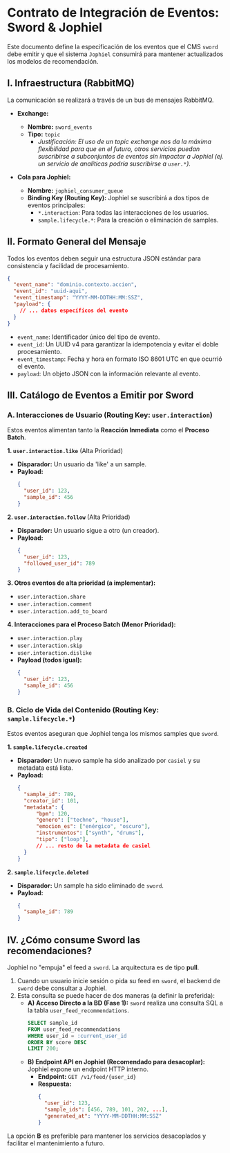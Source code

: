 # Contrato de Integración de Eventos: Sword & Jophiel

Este documento define la especificación de los eventos que el CMS `sword` debe emitir y que el sistema `Jophiel` consumirá para mantener actualizados los modelos de recomendación.

## I. Infraestructura (RabbitMQ)

La comunicación se realizará a través de un bus de mensajes RabbitMQ.

  - **Exchange:**

      - **Nombre:** `sword_events`
      - **Tipo:** `topic`
          - *Justificación: El uso de un topic exchange nos da la máxima flexibilidad para que en el futuro, otros servicios puedan suscribirse a subconjuntos de eventos sin impactar a Jophiel (ej. un servicio de analíticas podría suscribirse a `user.*`).*

  - **Cola para Jophiel:**

      - **Nombre:** `jophiel_consumer_queue`
      - **Binding Key (Routing Key):** Jophiel se suscribirá a dos tipos de eventos principales:
          - `*.interaction`: Para todas las interacciones de los usuarios.
          - `sample.lifecycle.*`: Para la creación o eliminación de samples.

## II. Formato General del Mensaje

Todos los eventos deben seguir una estructura JSON estándar para consistencia y facilidad de procesamiento.

```json
{
  "event_name": "dominio.contexto.accion",
  "event_id": "uuid-aqui",
  "event_timestamp": "YYYY-MM-DDTHH:MM:SSZ",
  "payload": {
    // ... datos específicos del evento
  }
}
```

  - `event_name`: Identificador único del tipo de evento.
  - `event_id`: Un UUID v4 para garantizar la idempotencia y evitar el doble procesamiento.
  - `event_timestamp`: Fecha y hora en formato ISO 8601 UTC en que ocurrió el evento.
  - `payload`: Un objeto JSON con la información relevante al evento.

## III. Catálogo de Eventos a Emitir por Sword

### A. Interacciones de Usuario (Routing Key: `user.interaction`)

Estos eventos alimentan tanto la **Reacción Inmediata** como el **Proceso Batch**.

**1. `user.interaction.like`** (Alta Prioridad)

  - **Disparador:** Un usuario da 'like' a un sample.
  - **Payload:**
    ```json
    {
      "user_id": 123,
      "sample_id": 456
    }
    ```

**2. `user.interaction.follow`** (Alta Prioridad)

  - **Disparador:** Un usuario sigue a otro (un creador).
  - **Payload:**
    ```json
    {
      "user_id": 123,
      "followed_user_id": 789
    }
    ```

**3. Otros eventos de alta prioridad (a implementar):**

  - `user.interaction.share`
  - `user.interaction.comment`
  - `user.interaction.add_to_board`

**4. Interacciones para el Proceso Batch (Menor Prioridad):**

  - `user.interaction.play`
  - `user.interaction.skip`
  - `user.interaction.dislike`
  - **Payload (todos igual):**
    ```json
    {
      "user_id": 123,
      "sample_id": 456
    }
    ```

### B. Ciclo de Vida del Contenido (Routing Key: `sample.lifecycle.*`)

Estos eventos aseguran que Jophiel tenga los mismos samples que `sword`.

**1. `sample.lifecycle.created`**

  - **Disparador:** Un nuevo sample ha sido analizado por `casiel` y su metadata está lista.
  - **Payload:**
    ```json
    {
      "sample_id": 789,
      "creator_id": 101,
      "metadata": {
          "bpm": 120,
          "genero": ["techno", "house"],
          "emocion_es": ["enérgico", "oscuro"],
          "instrumentos": ["synth", "drums"],
          "tipo": ["loop"],
          // ... resto de la metadata de casiel
      }
    }
    ```

**2. `sample.lifecycle.deleted`**

  - **Disparador:** Un sample ha sido eliminado de `sword`.
  - **Payload:**
    ```json
    {
      "sample_id": 789
    }
    ```

## IV. ¿Cómo consume Sword las recomendaciones?

Jophiel no "empuja" el feed a `sword`. La arquitectura es de tipo **pull**.

1.  Cuando un usuario inicie sesión o pida su feed en `sword`, el backend de `sword` debe consultar a Jophiel.
2.  Esta consulta se puede hacer de dos maneras (a definir la preferida):
      - **A) Acceso Directo a la BD (Fase 1):** `sword` realiza una consulta SQL a la tabla `user_feed_recommendations`.
        ```sql
        SELECT sample_id
        FROM user_feed_recommendations
        WHERE user_id = :current_user_id
        ORDER BY score DESC
        LIMIT 200;
        ```
      - **B) Endpoint API en Jophiel (Recomendado para desacoplar):** Jophiel expone un endpoint HTTP interno.
          - **Endpoint:** `GET /v1/feed/{user_id}`
          - **Respuesta:**
            ```json
            {
              "user_id": 123,
              "sample_ids": [456, 789, 101, 202, ...],
              "generated_at": "YYYY-MM-DDTHH:MM:SSZ"
            }
            ```

La opción **B** es preferible para mantener los servicios desacoplados y facilitar el mantenimiento a futuro.